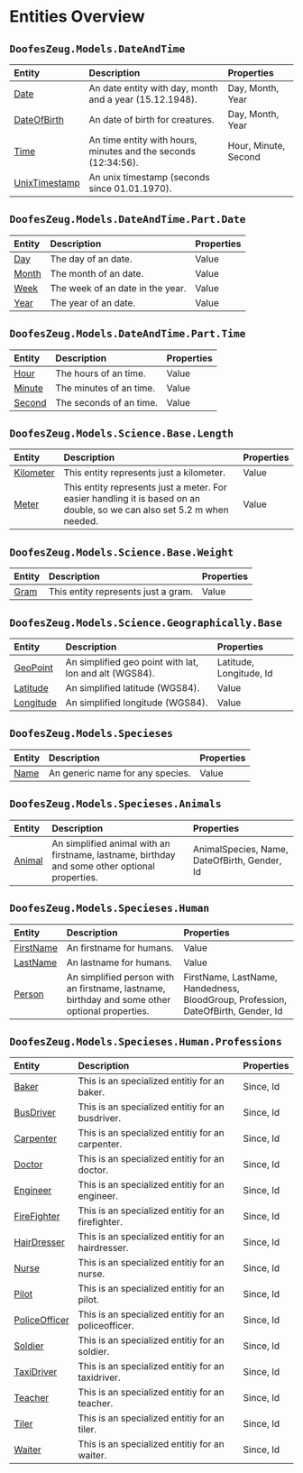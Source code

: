 ﻿# Entities Overview


## `DoofesZeug.Models.DateAndTime`

|Entity|Description|Properties|
|:-----|:----------|:---------|
|[Date](./DoofesZeug.Models.DateAndTime/Date.md)|An date entity with day, month and a year (15.12.1948).|Day, Month, Year|
|[DateOfBirth](./DoofesZeug.Models.DateAndTime/DateOfBirth.md)|An date of birth for creatures.|Day, Month, Year|
|[Time](./DoofesZeug.Models.DateAndTime/Time.md)|An time entity with hours, minutes and the seconds (12:34:56).|Hour, Minute, Second|
|[UnixTimestamp](./DoofesZeug.Models.DateAndTime/UnixTimestamp.md)|An unix timestamp (seconds since 01.01.1970).||


## `DoofesZeug.Models.DateAndTime.Part.Date`

|Entity|Description|Properties|
|:-----|:----------|:---------|
|[Day](./DoofesZeug.Models.DateAndTime.Part.Date/Day.md)|The day of an date.|Value|
|[Month](./DoofesZeug.Models.DateAndTime.Part.Date/Month.md)|The month of an date.|Value|
|[Week](./DoofesZeug.Models.DateAndTime.Part.Date/Week.md)|The week of an date in the year.|Value|
|[Year](./DoofesZeug.Models.DateAndTime.Part.Date/Year.md)|The year of an date.|Value|


## `DoofesZeug.Models.DateAndTime.Part.Time`

|Entity|Description|Properties|
|:-----|:----------|:---------|
|[Hour](./DoofesZeug.Models.DateAndTime.Part.Time/Hour.md)|The hours of an time.|Value|
|[Minute](./DoofesZeug.Models.DateAndTime.Part.Time/Minute.md)|The minutes of an time.|Value|
|[Second](./DoofesZeug.Models.DateAndTime.Part.Time/Second.md)|The seconds of an time.|Value|


## `DoofesZeug.Models.Science.Base.Length`

|Entity|Description|Properties|
|:-----|:----------|:---------|
|[Kilometer](./DoofesZeug.Models.Science.Base.Length/Kilometer.md)|This entity represents just a kilometer.|Value|
|[Meter](./DoofesZeug.Models.Science.Base.Length/Meter.md)|This entity represents just a meter. For easier handling it is based on an double, so we can also set 5.2 m when needed.|Value|


## `DoofesZeug.Models.Science.Base.Weight`

|Entity|Description|Properties|
|:-----|:----------|:---------|
|[Gram](./DoofesZeug.Models.Science.Base.Weight/Gram.md)|This entity represents just a gram.|Value|


## `DoofesZeug.Models.Science.Geographically.Base`

|Entity|Description|Properties|
|:-----|:----------|:---------|
|[GeoPoint](./DoofesZeug.Models.Science.Geographically.Base/GeoPoint.md)|An simplified geo point with lat, lon and alt (WGS84).|Latitude, Longitude, Id|
|[Latitude](./DoofesZeug.Models.Science.Geographically.Base/Latitude.md)|An simplified latitude (WGS84).|Value|
|[Longitude](./DoofesZeug.Models.Science.Geographically.Base/Longitude.md)|An simplified longitude (WGS84).|Value|


## `DoofesZeug.Models.Specieses`

|Entity|Description|Properties|
|:-----|:----------|:---------|
|[Name](./DoofesZeug.Models.Specieses/Name.md)|An generic name for any species.|Value|


## `DoofesZeug.Models.Specieses.Animals`

|Entity|Description|Properties|
|:-----|:----------|:---------|
|[Animal](./DoofesZeug.Models.Specieses.Animals/Animal.md)|An simplified animal with an firstname, lastname, birthday and some other optional properties.|AnimalSpecies, Name, DateOfBirth, Gender, Id|


## `DoofesZeug.Models.Specieses.Human`

|Entity|Description|Properties|
|:-----|:----------|:---------|
|[FirstName](./DoofesZeug.Models.Specieses.Human/FirstName.md)|An firstname for humans.|Value|
|[LastName](./DoofesZeug.Models.Specieses.Human/LastName.md)|An lastname for humans.|Value|
|[Person](./DoofesZeug.Models.Specieses.Human/Person.md)|An simplified person with an firstname, lastname, birthday and some other optional properties.|FirstName, LastName, Handedness, BloodGroup, Profession, DateOfBirth, Gender, Id|


## `DoofesZeug.Models.Specieses.Human.Professions`

|Entity|Description|Properties|
|:-----|:----------|:---------|
|[Baker](./DoofesZeug.Models.Specieses.Human.Professions/Baker.md)|This is an specialized entitiy for an baker.|Since, Id|
|[BusDriver](./DoofesZeug.Models.Specieses.Human.Professions/BusDriver.md)|This is an specialized entitiy for an busdriver.|Since, Id|
|[Carpenter](./DoofesZeug.Models.Specieses.Human.Professions/Carpenter.md)|This is an specialized entitiy for an carpenter.|Since, Id|
|[Doctor](./DoofesZeug.Models.Specieses.Human.Professions/Doctor.md)|This is an specialized entitiy for an doctor.|Since, Id|
|[Engineer](./DoofesZeug.Models.Specieses.Human.Professions/Engineer.md)|This is an specialized entitiy for an engineer.|Since, Id|
|[FireFighter](./DoofesZeug.Models.Specieses.Human.Professions/FireFighter.md)|This is an specialized entitiy for an firefighter.|Since, Id|
|[HairDresser](./DoofesZeug.Models.Specieses.Human.Professions/HairDresser.md)|This is an specialized entitiy for an hairdresser.|Since, Id|
|[Nurse](./DoofesZeug.Models.Specieses.Human.Professions/Nurse.md)|This is an specialized entitiy for an nurse.|Since, Id|
|[Pilot](./DoofesZeug.Models.Specieses.Human.Professions/Pilot.md)|This is an specialized entitiy for an pilot.|Since, Id|
|[PoliceOfficer](./DoofesZeug.Models.Specieses.Human.Professions/PoliceOfficer.md)|This is an specialized entitiy for an policeofficer.|Since, Id|
|[Soldier](./DoofesZeug.Models.Specieses.Human.Professions/Soldier.md)|This is an specialized entitiy for an soldier.|Since, Id|
|[TaxiDriver](./DoofesZeug.Models.Specieses.Human.Professions/TaxiDriver.md)|This is an specialized entitiy for an taxidriver.|Since, Id|
|[Teacher](./DoofesZeug.Models.Specieses.Human.Professions/Teacher.md)|This is an specialized entitiy for an teacher.|Since, Id|
|[Tiler](./DoofesZeug.Models.Specieses.Human.Professions/Tiler.md)|This is an specialized entitiy for an tiler.|Since, Id|
|[Waiter](./DoofesZeug.Models.Specieses.Human.Professions/Waiter.md)|This is an specialized entitiy for an waiter.|Since, Id|
